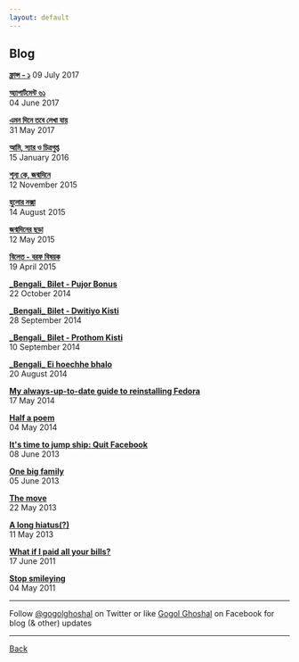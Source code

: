 ```yaml
---
layout: default
---
```


## Blog

[**ফ্রান্স - ১**](posts/2017-07-09-France-1.md)
09 July 2017

[**অ্যাপার্টমেন্ট ৬১**](posts/2017-06-04-gaan-golpo.md)  
04 June 2017  

[**এমন দিনে তবে লেখা যায়**](posts/2017-05-31-emono-diney.md)  
31 May 2017  

[**আমি, স্যার ও চিত্রগুপ্ত**](posts/2016-01-15-chitrogupto.md)  
15 January 2016  

[**শূন্য কে, জন্মদিনে**](posts/2015-11-12-shunyo-publication.md)  
12 November 2015  

[**হুলোর নক্সা**](posts/2015-08-14-hulor-noksha.md)  
14 August 2015  

[**জন্মদিনের ছড়া**](posts/2015-05-12-jonmodiner-chhora.md)  
12 May 2015  

[**বিলেত - বরফ বিষয়ক**](posts/2015-04-19-ishnow.md)  
19 April 2015  

[**\_Bengali\_ Bilet - Pujor Bonus**](posts/2014-10-22-bilet-pujo.md)  
22 October 2014  

[**\_Bengali\_ Bilet - Dwitiyo Kisti**](posts/2014-09-28-bilet-second.md)  
28 September 2014  

[**\_Bengali\_ Bilet - Prothom Kisti**](posts/2014-09-10-bilet-first.md)  
10 September 2014  

[**\_Bengali\_ Ei hoechhe bhalo**](posts/2014-08-20-announce-bengali.md)  
20 August 2014  

[**My always-up-to-date guide to reinstalling Fedora**](posts/2014-05-17-my-always-up-to-date-guide-to-reinstalling-fedora.md)  
17 May 2014  

[**Half a poem**](posts/2014-05-04-half-a-poem.md)  
04 May 2014  

[**It's time to jump ship: Quit Facebook**](posts/2013-06-08-quit-facebook.md)  
08 June 2013  

[**One big family**](posts/2013-06-05-one-big-family.md)  
05 June 2013  

[**The move**](posts/2013-05-22-the-move.md)  
22 May 2013  

[**A long hiatus(?)**](posts/2013-05-11-a-long-hiatus.md)  
11 May 2013  

[**What if I paid all your bills?**](posts/2011-06-17-what-if-i-paid-all-your-bills.md)  
17 June 2011  

[**Stop smileying**](posts/2011-05-04-stop-smileying.md)  
04 May 2011  


* * *

Follow [@gogolghoshal](https://twitter.com/gogolghoshal) on Twitter or like [Gogol Ghoshal](https://www.facebook.com/GogolGhoshal) on Facebook for blog (& other) updates

* * *

[Back](./)
